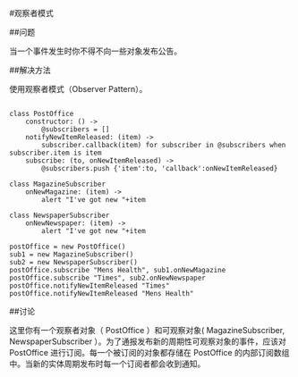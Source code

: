 #观察者模式
  
##问题
  
当一个事件发生时你不得不向一些对象发布公告。
  
##解决方法
  
使用观察者模式（Observer Pattern）。
  
<pre><code>
class PostOffice
    constructor: () ->
        @subscribers = []
    notifyNewItemReleased: (item) ->
        subscriber.callback(item) for subscriber in @subscribers when subscriber.item is item
    subscribe: (to, onNewItemReleased) ->
        @subscribers.push {'item':to, 'callback':onNewItemReleased}

class MagazineSubscriber
    onNewMagazine: (item) ->
        alert "I've got new "+item

class NewspaperSubscriber
    onNewNewspaper: (item) ->
        alert "I've got new "+item

postOffice = new PostOffice()
sub1 = new MagazineSubscriber()
sub2 = new NewspaperSubscriber()
postOffice.subscribe "Mens Health", sub1.onNewMagazine
postOffice.subscribe "Times", sub2.onNewNewspaper
postOffice.notifyNewItemReleased "Times"
postOffice.notifyNewItemReleased "Mens Health"
</code></pre>
  
##讨论
  
这里你有一个观察者对象（ PostOffice ）和可观察对象( MagazineSubscriber, NewspaperSubscriber ）。为了通报发布新的周期性可观察对象的事件，应该对 PostOffice 进行订阅。每一个被订阅的对象都存储在 PostOffice 的内部订阅数组中。当新的实体周期发布时每一个订阅者都会收到通知。
